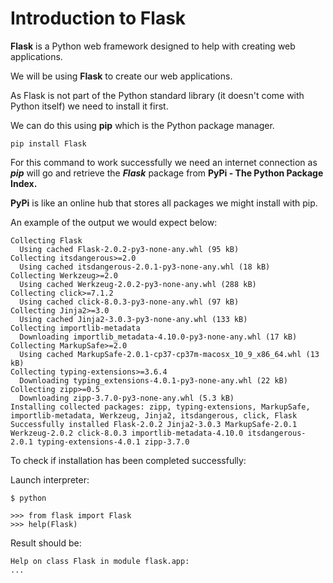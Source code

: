# Introduction to Flask
**Flask** is a Python web framework designed to help with creating web applications.

We will be using **Flask** to create our web applications.

As Flask is not part of the Python standard library (it doesn't come with Python itself) we need to install it first.

We can do this using **pip** which is the Python package manager.

```
pip install Flask
```
For this command to work successfully we need an internet connection as ***pip*** will go and retrieve the ***Flask*** package from **PyPi - The Python Package Index.**

**PyPi** is like an online hub that stores all packages we might install with pip.

An example of the output we would expect  below:
```
Collecting Flask
  Using cached Flask-2.0.2-py3-none-any.whl (95 kB)
Collecting itsdangerous>=2.0
  Using cached itsdangerous-2.0.1-py3-none-any.whl (18 kB)
Collecting Werkzeug>=2.0
  Using cached Werkzeug-2.0.2-py3-none-any.whl (288 kB)
Collecting click>=7.1.2
  Using cached click-8.0.3-py3-none-any.whl (97 kB)
Collecting Jinja2>=3.0
  Using cached Jinja2-3.0.3-py3-none-any.whl (133 kB)
Collecting importlib-metadata
  Downloading importlib_metadata-4.10.0-py3-none-any.whl (17 kB)
Collecting MarkupSafe>=2.0
  Using cached MarkupSafe-2.0.1-cp37-cp37m-macosx_10_9_x86_64.whl (13 kB)
Collecting typing-extensions>=3.6.4
  Downloading typing_extensions-4.0.1-py3-none-any.whl (22 kB)
Collecting zipp>=0.5
  Downloading zipp-3.7.0-py3-none-any.whl (5.3 kB)
Installing collected packages: zipp, typing-extensions, MarkupSafe, importlib-metadata, Werkzeug, Jinja2, itsdangerous, click, Flask
Successfully installed Flask-2.0.2 Jinja2-3.0.3 MarkupSafe-2.0.1 Werkzeug-2.0.2 click-8.0.3 importlib-metadata-4.10.0 itsdangerous-2.0.1 typing-extensions-4.0.1 zipp-3.7.0
```
To check if installation has been completed successfully:

Launch interpreter:

```
$ python
```
```
>>> from flask import Flask
>>> help(Flask)
```

Result should be:
```
Help on class Flask in module flask.app:
...
```



